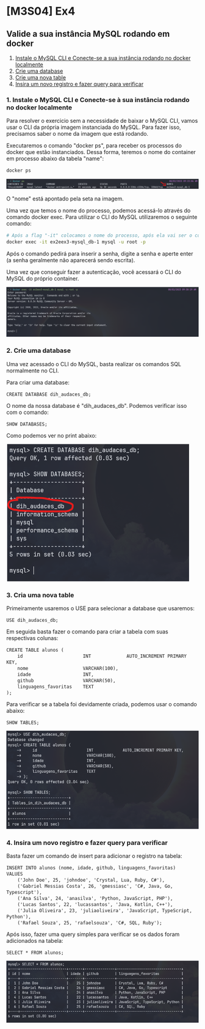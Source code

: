 # [M3S04] Ex4

## Valide a sua instância MySQL rodando em docker

1. [Instale o MySQL CLI e Conecte-se a sua instância rodando no docker localmente](#1-instale-o-mysql-cli-e-conecte-se-à-sua-instância-rodando-no-docker-localmente)
2. [Crie uma database](#2-crie-uma-database)
3. [Crie uma nova table](#3-crie-uma-nova-table)
4. [Insira um novo registro e fazer query para verificar](#4-insira-um-novo-registro-e-fazer-query-para-verificar)

### 1. Instale o MySQL CLI e Conecte-se à sua instância rodando no docker localmente

Para resolver o exercicio sem a necessidade de baixar o MySQL CLI, vamos usar o CLI da própria imagem instanciada do MySQL. Para fazer isso, precisamos saber o nome da imagem que está rodando.

Executaremos o comando "docker ps", para receber os processos do docker que estão instanciados. Dessa forma, teremos o nome do container em processo abaixo da tabela "name":

```bash
docker ps
```

<img title="Executando docker ps" alt="docker ps" src="./docker-ps.png">

O "nome" está apontado pela seta na imagem.

Uma vez que temos o nome do processo, podemos acessá-lo através do comando docker exec. Para utilizar o CLI do MySQL utilizaremos o seguinte comando: 


```bash
# Após a flag "-it" colocamos o nome do processo, após ela vai ser o comando, para inicializar o MySQL CLI. 
docker exec -it ex2eex3-mysql_db-1 mysql -u root -p
```

Após o comando pedirá para inserir a senha, digite a senha e aperte enter (a senha geralmente não aparecerá sendo escrita).

Uma vez que conseguir fazer a autenticação, você acessará o CLI do MySQL do próprio container.


<img title="Executando docker exec no mysql" alt="docker exec" src="./docker-exec.png">

### 2. Crie uma database

Uma vez acessado o CLI do MySQL, basta realizar os comandos SQL normalmente no CLI. 

Para criar uma database: 

```mysql
CREATE DATABASE dih_audaces_db;
```
O nome da nossa database é "dih_audaces_db". Podemos verificar isso com o comando:

```mysql
SHOW DATABASES;
```

Como podemos ver no print abaixo: 

<img title="Criando database" alt="create db" src="./create-db.png">

### 3. Cria uma nova table 

Primeiramente usaremos o USE para selecionar a database que usaremos: 

```mysql 
USE dih_audaces_db;
```

Em seguida basta fazer o comando para criar a tabela com suas respectivas colunas:

```mysql
CREATE TABLE alunos (
    id                      INT             AUTO_INCREMENT PRIMARY KEY,
    nome                    VARCHAR(100),
    idade                   INT,
    github                  VARCHAR(50),
    linguagens_favoritas    TEXT
);
```

Para verificar se a tabela foi devidamente criada, podemos usar o comando abaixo: 

```mysql
SHOW TABLES;
```

<img title="Criando a tabela" alt="create table" src="./create-table.png">

### 4. Insira um novo registro e fazer query para verificar

Basta fazer um comando de insert para adicionar o registro na tabela: 

```mysql
INSERT INTO alunos (nome, idade, github, linguagens_favoritas)
VALUES 
    ('John Doe', 25, 'johndoe', 'Crystal, Lua, Ruby, C#'),
    ('Gabriel Messias Costa', 26, 'gmessiasc', 'C#, Java, Go, Typescript'),
    ('Ana Silva', 24, 'anasilva', 'Python, JavaScript, PHP'),
    ('Lucas Santos', 22, 'lucassantos', 'Java, Kotlin, C++'),
    ('Julia Oliveira', 23, 'juliaoliveira', 'JavaScript, TypeScript, Python'),
    ('Rafael Souza', 25, 'rafaelsouza', 'C#, SQL, Ruby');
```

Após isso, fazer uma query simples para verificar se os dados foram adicionados na tabela: 

```mysql
SELECT * FROM alunos;
```

<img title="verificando se os dados foram adicionados" alt="select" src="./select.png">


